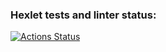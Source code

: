 ### Hexlet tests and linter status:
[![Actions Status](https://github.com/jhi721/layout-designer-tools-project-lvl3/workflows/hexlet-check/badge.svg)](https://github.com/jhi721/layout-designer-tools-project-lvl3/actions)